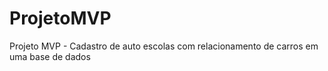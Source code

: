 # ProjetoMVP
Projeto MVP - Cadastro de auto escolas com relacionamento  de carros em uma base de dados  

